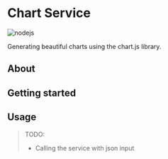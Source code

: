 # Chart Service

![nodejs](https://img.shields.io/badge/node--js-15-blue)

Generating beautiful charts using the chart.js library.

## About



## Getting started



## Usage

> TODO: 
> - Calling the service with json input

